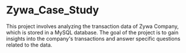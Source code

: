 # Zywa_Case_Study
This project involves analyzing the transaction data of Zywa Company, which is stored in a MySQL database. The goal of the project is to gain insights into the company's transactions and answer specific questions related to the data.
